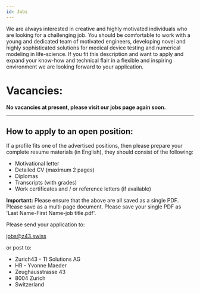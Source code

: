 ```yaml
---
id: Jobs
---
```


We are always interested in creative and highly motivated individuals who are looking for a challenging job. You should be comfortable to work with a young and dedicated team of motivated engineers, developing novel and highly sophisticated solutions for medical device testing and numerical modeling in life-science. If you fit this description and want to apply and expand your know-how and technical flair in a flexible and inspiring environment we are looking forward to your application.

# Vacancies:

**No vacancies at present, please visit our jobs page again soon.**

---

## How to apply to an open position:

If a profile fits one of the advertised positions, then please prepare your complete resume materials (in English), they should consist of the following:

* Motivational letter
* Detailed CV (maximum 2 pages)
* Diplomas
* Transcripts (with grades)
* Work certificates and / or reference letters (if available)

**Important:** Please ensure that the above are all saved as a single PDF. Please save as a multi-page document. Please save your single PDF as 'Last Name-First Name-job title.pdf'.

Please send your application to:

jobs@z43.swiss

or post to:

- Zurich43 - TI Solutions AG
- HR - Yvonne Maeder
- Zeughausstrasse 43
- 8004 Zurich
- Switzerland
